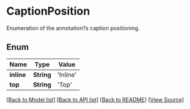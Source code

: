 # CaptionPosition
Enumeration of the annotation?s caption positioning.

## Enum
Name | Type | Value
------------ | ------------- | -------------
**inline** | **String** | 'Inline'
**top** | **String** | 'Top'

[[Back to Model list]](../README.md#documentation-for-models) [[Back to API list]](../README.md#documentation-for-api-endpoints) [[Back to README]](../README.md) [[View Source]](../src/models/CaptionPosition.ts)

